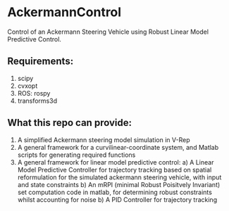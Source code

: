 # AckermannControl
Control of an Ackermann Steering Vehicle using Robust Linear Model Predictive Control.

## Requirements:
1. scipy
2. cvxopt
3. ROS: rospy
4. transforms3d

## What this repo can provide:
1. A simplified Ackermann steering model simulation in V-Rep
2. A general framework for a curvilinear-coordinate system, and Matlab scripts for generating required functions
3. A general framework for linear model predictive control:
  a) A Linear Model Predictive Controller for trajectory tracking based on spatial reformulation for the simulated ackermann steering vehicle, with input and state constraints
  b) An mRPI (minimal Robust Poisitvely Invariant) set computation code in matlab, for determining robust constraints       whilst accounting for noise
  b) A PID Controller for trajectory tracking
